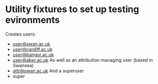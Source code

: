 Utility fixtures to set up testing evironments
==============================================

Creates users:
* user@swan.ac.uk
* user@cardiff.ac.uk
* user@bangor.ac.uk
* user@aber.ac.uk
As well as an attribution managing user (based in Swansea)
* attr@swan.ac.uk
And a superuser
* super
